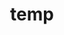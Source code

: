 ---
layout: page
title: temp
name: Catalina Vallejos
role: Group leader
img: assets/img/group-members/cata
importance: 0
website: "/catalina/"
scholar: "https://scholar.google.co.uk/citations?user=lkdrwm0AAAAJ&hl=en"
github: "https://github.com/catavallejos"
twitter: "https://twitter.com/CataVallejosM"
#blog: "https://www.blog.com"
#linkedin: "https://www.linkedin.com"
---